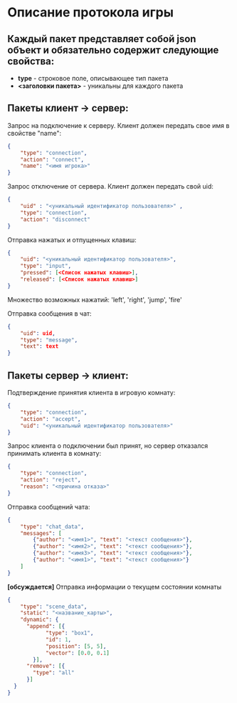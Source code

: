 # Описание протокола игры

## Каждый пакет представляет собой json объект и обязательно содержит следующие свойства:
- **type** - строковое поле, описывающее тип пакета
- **<заголовки пакета>** - уникальны для каждого пакета

## Пакеты клиент -> сервер:

Запрос на подключение к серверу. Клиент должен передать свое имя в свойстве "name":
```json
{
    "type": "connection",
    "action": "connect",
    "name": "<имя игрока>"
}
```

Запрос отключение от сервера. Клиент должен передать свой uid:
```json
{
    "uid" : "<уникальный идентификатор пользователя>" ,
    "type": "connection",
    "action": "disconnect"
}
```

Отправка нажатых и отпущенных клавиш:
```json
{
    "uid": "<уникальный идентификатор пользователя>",
    "type": "input",
    "pressed": [<Список нажатых клавиш>],
    "released": [<Список нажатых клавиш>]
}
```

Множество возможных нажатий:
'left', 'right', 'jump', 'fire'

Отправка сообщения в чат:
```json
{
    "uid": uid,
    "type": "message",
    "text": text
}
```

## Пакеты сервер -> клиент:

Подтверждение принятия клиента в игровую комнату:
```json
{
    "type": "connection",
    "action": "accept",
    "uid": "<уникальный идентификатор пользователя>"
}
```

Запрос клиента о подключении был принят, но сервер отказался принимать клиента в комнату:
```json
{
    "type": "connection",
    "action": "reject",
    "reason": "<причина отказа>"
}
```

Отправка сообщений чата:
```json
{
    "type": "chat_data",
    "messages": [
        {"author": "<имя1>", "text": "<текст сообщения>"},
        {"author": "<имя2>", "text": "<текст сообщения>"},
        {"author": "<имя3>", "text": "<текст сообщения>"},
        {"author": "<имя1>", "text": "<текст сообщения>"}
    ]
}
```

**[обсуждается]**
Отправка информации о текущем состоянии комнаты
```json
{
    "type": "scene_data",
    "static": "<название_карты>",
    "dynamic": {
      "append": [{
            "type": "box1",
            "id": 1,
            "position": [5, 5],
            "vector": [0.0, 0.1]
        }],
      "remove": [{
        "type": "all"
      }]
  }
}
```